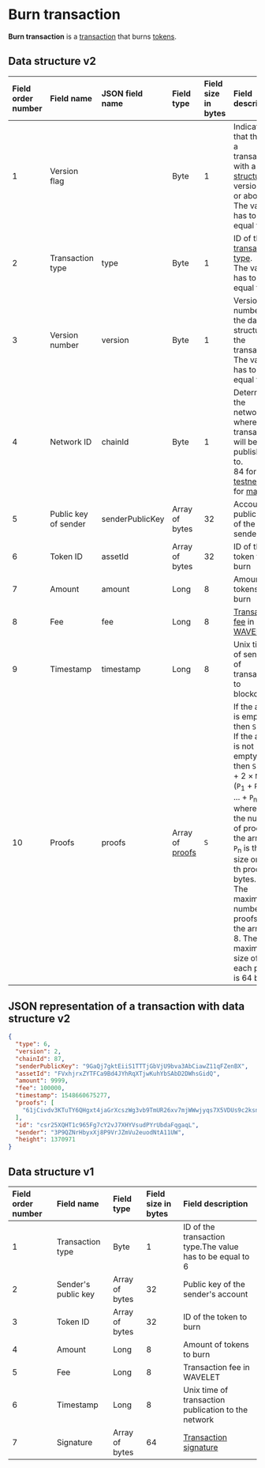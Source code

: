 # Burn transaction

**Burn transaction** is a [transaction](/blockchain/transaction.md) that burns [tokens](/blockchain/token.md).

## Data structure v2

| Field order number | Field name | JSON field name | Field type | Field size in bytes | Field description |
| :--- | :--- | :--- | :--- | :--- | :--- |
| 1 | Version flag | | Byte | 1 | Indicates that this is a transaction with a [data structure](/blockchain/transaction-data-structure.md) of version 2 or above. <br>The value has to be equal to 0 |
| 2 | Transaction type | type | Byte | 1 | ID of the [transaction type](/blockchain/transaction-type.md). <br>The value has to be equal to 6 |
| 3 | Version number | version | Byte | 1 | Version number of the data structure of the transaction.  <br>The value has to be equal to 2 |
| 4 | Network ID | chainId|Byte | 1 | Determines the network where the transaction will be published to. <br>84 for [testnet](/blockchain/testnet.md), 87 for [mainnet](/blockchain/mainnet.md) |
| 5 | Public key of sender | senderPublicKey | Array of bytes | 32 | Account public key of the sender |
| 6 | Token ID | assetId| Array of bytes | 32 | ID of the token to burn |
| 7 | Amount | amount | Long | 8 | Amount of tokens to burn |
| 8 | Fee | fee | Long | 8 | [Transaction fee](/blockchain/transaction-fee.md) in [WAVELETs](/blockchain/token/wavelet.md) |
| 9 | Timestamp | timestamp | Long | 8 | Unix time of sending of transaction to blockchain |
| 10 | Proofs | proofs | Array of [proofs](/blockchain/transaction-proof.md) | `S` | If the array is empty, then `S`= 3. <br>If the array is not empty, then `S` = 3 + 2 × `N` + (`P`<sub>1</sub> + `P`<sub>2</sub> + ... + `P`<sub>n</sub>), where `N` is the number of proofs in the array, `P`<sub>n</sub> is the size on `N`-th proof in bytes. <br>The maximum number of proofs in the array is 8. The maximum size of each proof is 64 bytes |

## JSON representation of a transaction with data structure v2

```json
{
  "type": 6,
  "version": 2,
  "chainId": 87,
  "senderPublicKey": "9GaQj7gktEiiS1TTTjGbVjU9bva3AbCiawZ11qFZenBX",
  "assetId": "FVxhjrxZYTFCa9Bd4JYhRqXTjwKuhYbSAbD2DWhsGidQ",
  "amount": 9999,
  "fee": 100000,
  "timestamp": 1548660675277,
  "proofs": [
    "61jCivdv3KTuTY6QHgxt4jaGrXcszWg3vb9TmUR26xv7mjWWwjyqs7X5VDUs9c2ksndaPogmdunHDdjWCuG1GGhh"
  ],  
  "id": "csr25XQHT1c965Fg7cY2vJ7XHYVsudPYrUbdaFqgaqL",
  "sender": "3P9QZNrHbyxXj8P9VrJZmVu2euodNtA11UW",
  "height": 1370971
}
```

## Data structure v1

| Field order number | Field name | Field type | Field size in bytes | Field description |
| :--- | :--- | :--- | :--- | :--- |
| 1 | Transaction type | Byte | 1 | ID of the transaction type.The value has to be equal to 6 |
| 2 | Sender's public key | Array of bytes | 32 | Public key of the sender's account |
| 3 | Token ID | Array of bytes | 32 | ID of the token to burn |
| 4 | Amount | Long | 8 | Amount of tokens to burn |
| 5 | Fee | Long | 8 | Transaction fee in WAVELET |
| 6 | Timestamp | Long | 8 | Unix time of transaction publication to the network |
| 7 | Signature | Array of bytes | 64 | [Transaction signature](/blockchain/transaction-signature.md) |
